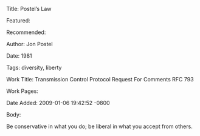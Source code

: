 Title: Postel’s Law

Featured: 

Recommended: 

Author: Jon Postel

Date: 1981

Tags: diversity, liberty

Work Title: Transmission Control Protocol Request For Comments RFC 793

Work Pages:  

Date Added: 2009-01-06 19:42:52 -0800

Body:

Be conservative in what you do; be liberal in what you accept from others.


